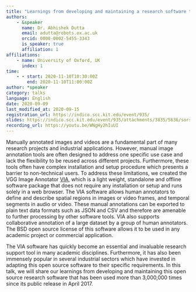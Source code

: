 ```yaml
---
title: "Learnings from developing and maintaining a research software that has been used more than 3 million times in the last 3 years"
authors:
    - &speaker
      name: Dr. Abhishek Dutta
      email: adutta@robots.ox.ac.uk
      orcid: 0000-0002-5455-3343
      is_speaker: true
      affiliation: 1
affiliations:
    - name: University of Oxford, UK
      index: 1
time:
    - - start: 2020-11-10T10:30:00Z
        end: 2020-11-10T11:00:00Z
author: *speaker
category: talks
language: English
date: 2020-09-09
last_modified_at: 2020-09-15
registration_url: https://indico.scc.kit.edu/event/935/
slides: https://indico.scc.kit.edu/event/935/attachments/3835/5636/sorse_adutta_20-11-10.pdf
recording_url: https://youtu.be/WNgHy2hIuUI
---
```

Manually annotated images and videos are a fundamental part of many research projects and industrial applications. However, manual image annotation tools are often designed to address one specific use case and lack the flexibility to be reused across different projects. Furthermore, these tools often have complex installation and setup procedure which presents a barrier to non-technical users. To address these limitations, we created the VGG Image Annotator [VIA](http://www.robots.ox.ac.uk/~vgg/software/via/),  which is a light weight, standalone and offline software package that does not require any installation or setup and runs solely in a web browser. The VIA software allows human annotators to define and describe spatial regions in images or video frames,  and temporal segments in audio or video. These manual annotations can be exported to plain text data formats such as JSON and CSV and therefore are amenable to further processing by other software tools. VIA also supports collaborative annotation of a large dataset by a group of human annotators. The BSD open source license of this software allows it to be used in any academic project or commercial application.

The VIA software has quickly become an essential and invaluable research support tool in many academic disciplines. Furthermore, it has also been immensely popular in several industrial sectors which have invested in adapting this open source software to their specific requirements. In this talk, we will share our learnings from developing and maintaining this open source research software that has been used more than 3,000,000 times since its public release in April 2017.
